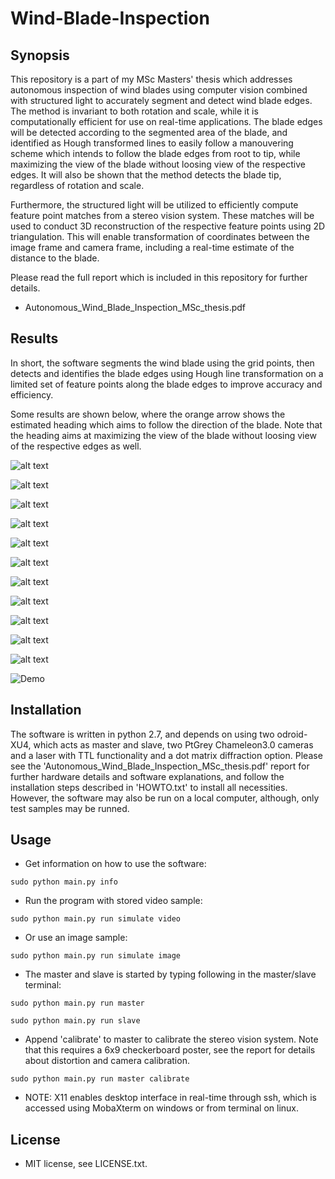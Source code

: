 # Wind-Blade-Inspection

## Synopsis

This repository is a part of my MSc Masters' thesis which addresses autonomous inspection of wind blades using computer vision combined with structured light to accurately segment and detect wind blade edges. The method is invariant to both rotation and scale, while it is computationally efficient for use on real-time applications. The blade edges will be detected according to the segmented area of the blade, and identified as Hough transformed lines to easily follow a manouvering scheme which intends to follow the blade edges from root to tip, while maximizing the view of the blade without loosing view of the respective edges. It will also be shown that the method detects the blade tip, regardless of rotation and scale.

Furthermore, the structured light will be utilized to efficiently compute feature point matches from a stereo vision system. These matches will be used to conduct 3D reconstruction of the respective feature points using 2D triangulation. This will enable transformation of coordinates between the image frame and camera frame, including a real-time estimate of the distance to the blade.

Please read the full report which is included in this repository for further details.
* Autonomous_Wind_Blade_Inspection_MSc_thesis.pdf

## Results

In short, the software segments the wind blade using the grid points, then detects and identifies the blade edges using Hough line transformation on a limited set of feature points along the blade edges to improve accuracy and efficiency.

Some results are shown below, where the orange arrow shows the estimated heading which aims to follow the direction of the blade. Note that the heading aims at maximizing the view of the blade without loosing view of the respective edges as well.

![alt text](ResultFigures/normal_navigation.png)

![alt text](ResultFigures/normal_navigation_2.png)

![alt text](ResultFigures/normal_navigation_horizontal.png)

![alt text](ResultFigures/less_of_blade_2.png)

![alt text](ResultFigures/more_of_blade_2.png)

![alt text](ResultFigures/less_of_blade.png)

![alt text](ResultFigures/get_more_of_frame_manouvering_flipped.png)

![alt text](ResultFigures/get_more_of_frame_manouvering.png)

![alt text](ResultFigures/end_detected_2.png)

![alt text](ResultFigures/end_detected.png)

![alt text](ResultFigures/difficult_tip_decision.png)

![Demo](ResultFigures/blade_detection_demonstration.gif)

## Installation

The software is written in python 2.7, and depends on using two odroid-XU4, which acts as master and slave, two PtGrey Chameleon3.0 cameras and a laser with TTL functionality and a dot matrix diffraction option. Please see the 'Autonomous_Wind_Blade_Inspection_MSc_thesis.pdf' report for further hardware details and software explanations, and follow the installation steps described in 'HOWTO.txt' to install all necessities. However, the software may also be run on a local computer, although, only test samples may be runned.

## Usage

* Get information on how to use the software:

```
sudo python main.py info
```

* Run the program with stored video sample:

```
sudo python main.py run simulate video
```

* Or use an image sample:

```
sudo python main.py run simulate image
```

* The master and slave is started by typing following in the master/slave terminal:

```
sudo python main.py run master
```

```
sudo python main.py run slave
```

* Append 'calibrate' to master to calibrate the stereo vision system. Note that this requires a 6x9 checkerboard poster, see the report for details about distortion and camera calibration.

```
sudo python main.py run master calibrate
```

* NOTE: X11 enables desktop interface in real-time through ssh, which is accessed using MobaXterm on windows or from terminal on linux.


## License

* MIT license, see LICENSE.txt.

